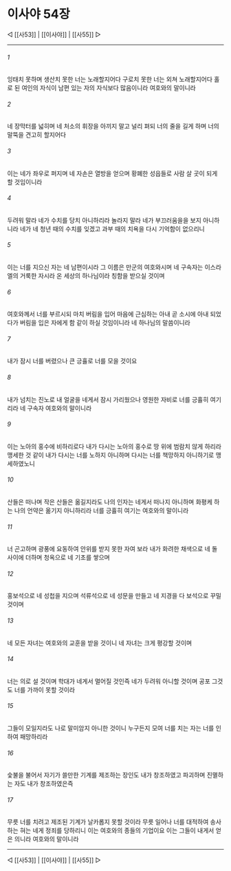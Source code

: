 ﻿# 이사야 54장

◁ [[사53]] | [[이사야]] | [[사55]] ▷
***

###### 1
잉태치 못하며 생산치 못한 너는 노래할지어다 구로치 못한 너는 외쳐 노래할지어다 홀로 된 여인의 자식이 남편 있는 자의 자식보다 많음이니라 여호와의 말이니라

###### 2
네 장막터를 넓히며 네 처소의 휘장을 아끼지 말고 널리 펴되 너의 줄을 길게 하며 너의 말뚝을 견고히 할지어다

###### 3
이는 네가 좌우로 퍼지며 네 자손은 열방을 얻으며 황폐한 성읍들로 사람 살 곳이 되게 할 것임이니라

###### 4
두려워 말라 네가 수치를 당치 아니하리라 놀라지 말라 네가 부끄러움을을 보지 아니하니라 네가 네 청년 때의 수치를 잊겠고 과부 때의 치욕을 다시 기억함이 없으리니

###### 5
이는 너를 지으신 자는 네 남편이시라 그 이름은 만군의 여호와시며 네 구속자는 이스라엘의 거룩한 자시라 온 세상의 하나님이라 칭함을 받으실 것이며

###### 6
여호와께서 너를 부르시되 마치 버림을 입어 마음에 근심하는 아내 곧 소시에 아내 되었다가 버림을 입은 자에게 함 같이 하실 것임이니라 네 하나님의 말씀이니라

###### 7
내가 잠시 너를 버렸으나 큰 긍휼로 너를 모을 것이요

###### 8
내가 넘치는 진노로 내 얼굴을 네게서 잠시 가리웠으나 영원한 자비로 너를 긍휼히 여기리라 네 구속자 여호와의 말이니라

###### 9
이는 노아의 홍수에 비하리로다 내가 다시는 노아의 홍수로 땅 위에 범람치 않게 하리라 맹세한 것 같이 내가 다시는 너를 노하지 아니하며 다시는 너를 책망하지 아니하기로 맹세하였노니

###### 10
산들은 떠나며 작은 산들은 옮길지라도 나의 인자는 네게서 떠나지 아니하며 화평케 하는 나의 언약은 옮기지 아니하리라 너를 긍휼히 여기는 여호와의 말이니라

###### 11
너 곤고하며 광풍에 요동하여 안위를 받지 못한 자여 보라 내가 화려한 채색으로 네 돌 사이에 더하며 청옥으로 네 기초를 쌓으며

###### 12
홍보석으로 네 성첩을 지으며 석류석으로 네 성문을 만들고 네 지경을 다 보석으로 꾸밀 것이며

###### 13
네 모든 자녀는 여호와의 교훈을 받을 것이니 네 자녀는 크게 평강할 것이며

###### 14
너는 의로 설 것이며 학대가 네게서 멀어질 것인즉 네가 두려워 아니할 것이며 공포 그것도 너를 가까이 못할 것이라

###### 15
그들이 모일지라도 나로 말미암지 아니한 것이니 누구든지 모여 너를 치는 자는 너를 인하여 패망하리라

###### 16
숯불을 불어서 자기가 쓸만한 기계를 제조하는 장인도 내가 창조하였고 파괴하며 진멸하는 자도 내가 창조하였은즉

###### 17
무릇 너를 치려고 제조된 기계가 날카롭지 못할 것이라 무릇 일어나 너를 대적하여 송사하는 혀는 네게 정죄를 당하리니 이는 여호와의 종들의 기업이요 이는 그들이 내게서 얻은 의니라 여호와의 말이니라

***
◁ [[사53]] | [[이사야]] | [[사55]] ▷